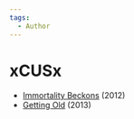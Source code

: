 ```yaml
---
tags:
  - Author
---
```



# xCUSx

- [Immortality Beckons](./immortalitybeckons.md) (2012)
- [Getting Old](./xcusx_gettingold.md) (2013)